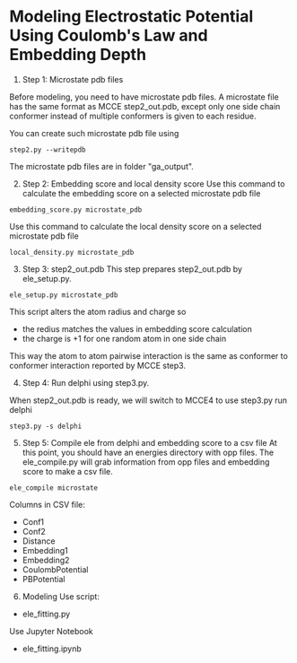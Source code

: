 # Modeling Electrostatic Potential Using Coulomb's Law and Embedding Depth

1. Step 1: Microstate pdb files

Before modeling, you need to have microstate pdb files. A microstate file has the same format as MCCE step2_out.pdb, except only one side chain conformer instead of multiple conformers is given to each residue.

You can create such microstate pdb file using
```
step2.py --writepdb
```
The microstate pdb files are in folder "ga_output".


2. Step 2: Embedding score and local density score
Use this command to calculate the embedding score on a selected microstate pdb file
```
embedding_score.py microstate_pdb
```

Use this command to calculate the local density score on a selected microstate pdb file
```
local_density.py microstate_pdb
```

3. Step 3: step2_out.pdb
This step prepares step2_out.pdb by ele_setup.py.
```
ele_setup.py microstate_pdb
```

This script alters the atom radius and charge so 
- the redius matches the values in embedding score calculation
- the charge is +1 for one random atom in one side chain

This way the atom to atom pairwise interaction is the same as conformer to conformer interaction reported by MCCE step3.

4. Step 4: Run delphi using step3.py.

When step2_out.pdb is ready, we will switch to MCCE4 to use step3.py run delphi
```
step3.py -s delphi
```

5. Step 5: Compile ele from delphi and embedding score to a csv file
At this point, you should have an energies directory with opp files. The ele_compile.py will grab information from opp files and embedding score to make a csv file.

```
ele_compile microstate
```
Columns in CSV file:
- Conf1
- Conf2
- Distance
- Embedding1
- Embedding2
- CoulombPotential
- PBPotential

6. Modeling
Use script:
- ele_fitting.py

Use Jupyter Notebook
- ele_fitting.ipynb